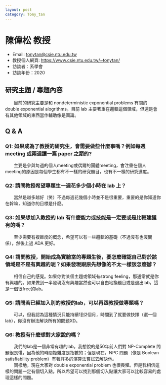 ```yaml
---
layout: post
category: Tony_tan
---
```


# 陳偉松 教授

- Email: tonytan@csie.ntu.edu.tw
- 教授個人網頁: <https://www.csie.ntu.edu.tw/~tonytan/>
- 訪談者：系學會
- 訪談年份：2020

## 研究主題 / 專題內容

&emsp;&emsp;目前的研究主要是和 nondeterministic exponential problems 有關的 double exponential alogrithms。目前 lab 主要著重在邏輯這個領域，但還是會有其他領域的東西當作輔助像是圖論。

## Q & A

### Q1: 如果成為了教授的研究生，會需要做些什麼事嗎？例如每週 meeting 或兩週讀一篇 paper 之類的?

&emsp;&emsp;主要是參與每週的個人meeting或偶爾的團體meeting，會注重在個人meeting的原因是每個學生都有不一樣的研究題目，也有不一樣的研究進度。

### Q2: 請問教授希望專題生一週花多少個小時在 lab 上？

&emsp;&emsp;當然是越多越好（笑）不過每週花幾個小時並不是很重要，重要的是你知道你在幹嘛，知道你的目標是什麼。

### Q3: 如果想加入教授的 lab 有什麼能力或技能是一定要或是比較建議有的嗎？

&emsp;&emsp;至少需要有複雜度的概念，希望可以有一些邏輯的基礎（不過沒有也沒關係），然後上過 ADA 更好。

### Q4: 請問教授，開始成為實驗室的專題生後，要怎麼確認自己對於該領域是不是有興趣的呢？如果發現跟原先想像的不太一樣該怎麼辦？

&emsp;&emsp;相信自己的感覺。如果你對某個主題或領域有strong feeling，那通常就是你有興趣的。如果做到一半發現沒有興趣當然也可以自由地換題目或是退出lab，這是一個很free的lab。

### Q5: 請問若已經加入別的教授的lab，可以再跟教授做專題嗎？

&emsp;&emsp;可以，但我認為這種情況只能持續1到2個月，時間到了就要做抉擇（選一個lab），你沒有辦法解決所有的問題XD。

### Q6: 教授有什麼想對大家說的嗎？

&emsp;&emsp;我們的lab是一個非常有趣的lab。我想說的是50年前人們對 NP-Complete 問題很畏懼，因為他的時間複雜度是指數的；但是現在，NPC 問題（像是 Boolean satisfiability problem）有著許多的演算法嘗試去解決他。<br>&emsp;&emsp;同樣地，現在大家對 double exponential problem 也很畏懼。但是我相信這樣的問題一定有個切入點，所以希望可以找到那個切入點讓大家可以比較容易的處理這樣的問題。
